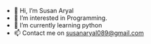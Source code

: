 - 👋 Hi, I’m Susan Aryal
- 👀 I’m interested in Programming.
- 🌱 I’m currently learning python
- 📫 Contact me on susanaryal089@gmail.com
<!---
arsusan/arsusan is a ✨ special ✨ repository because its `README.md` (this file) appears on your GitHub profile.
You can click the Preview link to take a look at your changes.
--->
